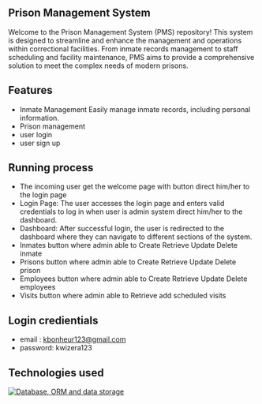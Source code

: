 ## Prison Management System

Welcome to the Prison Management System (PMS) repository! This system is designed to streamline and enhance the management and operations within correctional facilities. From inmate records management to staff scheduling and facility maintenance, PMS aims to provide a comprehensive solution to meet the complex needs of modern prisons.

## Features
- Inmate Management Easily manage inmate records, including personal information.
- Prison management
- user login
- user sign up

## Running process 

- The incoming user get the welcome page with button direct him/her to the login page
- Login Page: The user accesses the login page and enters valid credentials to log in when user is admin system direct him/her to the dashboard.
- Dashboard: After successful login, the user is redirected to the dashboard where they can navigate to different sections of the system.
- Inmates button where admin able to Create Retrieve Update Delete inmate
-  Prisons button where admin able to Create Retrieve Update Delete prison
- Employees button where admin able to Create Retrieve Update Delete employees
- Visits button where admin able to Retrieve add scheduled visits

## Login credientials

- email : kbonheur123@gmail.com
- password: kwizera123

## Technologies used

[![Database, ORM and data storage](https://skillicons.dev/icons?i=mysqli,html,css,php,javascript&theme=light)](https://skillicons.dev)





